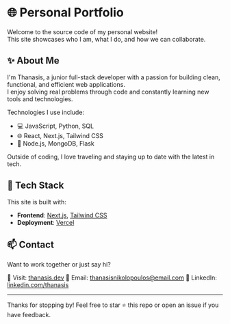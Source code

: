 # 🌐 Personal Portfolio

Welcome to the source code of my personal website!  
This site showcases who I am, what I do, and how we can collaborate.

## ✨ About Me

I'm Thanasis, a junior full-stack developer with a passion for building clean, functional, and efficient web applications.  
I enjoy solving real problems through code and constantly learning new tools and technologies.

Technologies I use include:

- 💻 JavaScript, Python, SQL
- 🌐 React, Next.js, Tailwind CSS
- 🔧 Node.js, MongoDB, Flask

Outside of coding, I love traveling and staying up to date with the latest in tech.

## 🧰 Tech Stack

This site is built with:

- **Frontend**: [Next.js](https://nextjs.org/), [Tailwind CSS](https://tailwindcss.com/)
- **Deployment**: [Vercel](https://vercel.com/) 

## 📫 Contact

Want to work together or just say hi?

📍 Visit: [thanasis.dev](https://personal-portfolio-cv-topaz.vercel.app)
📧 Email: thanasisnikolopoulos@email.com
💼 LinkedIn: [linkedin.com/thanasis](www.linkedin.com/in/thanasis-nikolopoulos-126a44233)

---

Thanks for stopping by! Feel free to star ⭐ this repo or open an issue if you have feedback.
